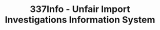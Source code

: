 ---
layout: default
bigquery: https://console.cloud.google.com/bigquery?p=patents-public-data&d=usitc_investigations&page=dataset&project=sheets-management-319211
citation: US International Trade Commission 337Info Unfair Import Investigations Information
  System
contributors: US International Trade Comission
cost: None
description: US International Trade Commission 337Info Unfair Import Investigations
  Information System contains data on investigations done under Section 337. Section
  337 declares the infringement of certain statutory intellectual property rights
  and other forms of unfair competition in import trade to be unlawful practices.
  Most Section 337 investigations involve allegations of patent or registered trademark
  infringement.
documentation: FAQ and tutorial available on the site
last_edit: Mon, 04 Apr 2022 19:10:40 GMT
location: https://pubapps2.usitc.gov/337external/
maintained_by: US International Trade Comission
schema_fields: '[''copyrightNumbers'', ''targetDate'', ''currentStatus'', ''docketNo'',
  ''teoIdIssueDate'', ''investigationNo'', ''finalDetViolation'', ''ouiiAttorney'',
  ''cafcAppeals'', ''reportingRequirements'', ''patentNumber'', ''dateCreated'', ''gcAttorney'',
  ''markmanHearing'', ''dateComplaintFiled'', ''teoProceedingInvolved'', ''currentActiveALJ'',
  ''scheduledStartDateEvidHear'', ''finalIdOnViolationDue'', ''scheduledEndDateEvidHear'',
  ''title'', ''finalIdOnViolationIssue'', ''investigationTermDate'', ''teoReliefGranted'',
  ''actualStartDateEvidHear'', ''aljAssigned'', ''trademarkNumbers'', ''finalDetNoViolation'',
  ''startDateMarkmanHearing'', ''investigationType'', ''invUnfairAct'', ''respondent'',
  ''patentNumbers'', ''id'', ''ouiiParticipation'', ''lastUpdated'', ''internalRemand'',
  ''publication_number'', ''actualEndDateEvidHear'', ''teoIdDueDate'', ''endDateMarkmanHearing'',
  ''dateOfPublicationFrNotice'', ''complainant'', ''issueDateOtherNonFinal'', ''htsNumbers'']'
shortname: unfair_import_investigations
tags:
- import
- legal
- trade
timeframe: 2008-2021 (prior to 2008 downloadable as a JSON file)
title: 337Info - Unfair Import Investigations Information System
uuid: 2721f5ec-e599-4890-9265-9706719fc71e
---